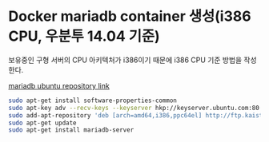 # Docker mariadb container 생성(i386 CPU, 우분투 14.04 기준)

보유중인 구형 서버의 CPU 아키텍처가 i386이기 때문에 i386 CPU 기준 방법을 작성한다.

[mariadb ubuntu repository link](https://downloads.mariadb.org/mariadb/repositories/#mirror=kaist&distro=Ubuntu&distro_release=trusty--ubuntu_trusty&version=10.1)

```bash
sudo apt-get install software-properties-common
sudo apt-key adv --recv-keys --keyserver hkp://keyserver.ubuntu.com:80 0xcbcb082a1bb943db
sudo add-apt-repository 'deb [arch=amd64,i386,ppc64el] http://ftp.kaist.ac.kr/mariadb/repo/10.1/ubuntu trusty main'
sudo apt-get update
sudo apt-get install mariadb-server
```

